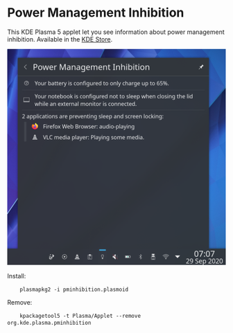 # Power Management Inhibition

This KDE Plasma 5 applet let you see information about power management inhibition. Available in the [KDE Store](https://store.kde.org/p/1426768).

![Screenshot](screenshot.png)

Install:
```
    plasmapkg2 -i pminhibition.plasmoid
```
Remove:
```
    kpackagetool5 -t Plasma/Applet --remove org.kde.plasma.pminhibition
```
